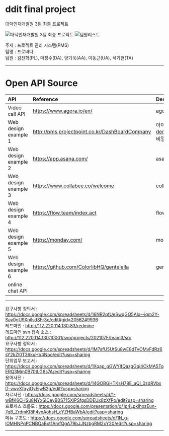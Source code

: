 # ddit final project
대덕인재개발원 3팀 최종 프로젝트

![대덕인재개발원 3팀 최종 프로젝트](https://user-images.githubusercontent.com/88367503/145524140-31f9544c-b792-4bed-b2ca-c21f6b218406.jpg) ![팀원리스트](https://user-images.githubusercontent.com/88367503/145524429-ce54f325-6c82-4dee-92f8-f91b68b3375e.png)<br/>

주제 : 프로젝트 관리 시스템(PMS) <br/>
팀명 : 프로바다 <br/>
팀원 : 김진혁(PL), 마창수(DA), 양기욱(AA), 이동근(UA), 석기현(TA)<br/>


---
# Open API Source

|API|Reference|Description|
|:---|:---|:---|
|Video call API | https://www.agora.io/en/ | agora api |
|Web design example 1 | http://pms.projectpoint.co.kr/DashBoardCompany | 아이디 : demouser@gmail.com <br/> 비밀번호 : passw0rd |
|Web design example 2 | https://app.asana.com/ | asana |
|Web design example 3 | https://www.collabee.co/welcome | collabee |
|Web design example 4 | https://flow.team/index.act | flow |
|Web design example 5 | https://monday.com/ | monday |
|Web design example 6 | https://github.com/ColorlibHQ/gentelella | gentelella |
|online chat API|||

---
요구사항 정의서 : https://docs.google.com/spreadsheets/d/16NR2qfUeSwqGQ5AIx--iqm2Y-Say0gU9XpilsdSFr3c/edit#gid=2056249936 <br/>
레드마인 : http://112.220.114.130:83/redmine <br/>
레드마인 svn 접속 소스 : http://112.220.114.130:10001/svn/projects/202107F/team3/src <br/>
요구사항 정의서 : https://docs.google.com/spreadsheets/d/1M7sfU5UtSu8wE8dTvOMvFdRz6sY2kZl0T36kuHb4Noo/edit?usp=sharing <br/>
단위업무 보고서 : https://docs.google.com/spreadsheets/d/1Xqap_gGWYlfQazgGqi4CkMA5TgERQ3Mm0B70tLG6s7A/edit?usp=sharing <br/>
용어사전 : https://docs.google.com/spreadsheets/d/14GOBGHTKsH78E_aQI_0zdRVbxD-vwvXfqyiOyEjwB2g/edit?usp=sharing <br/>
자료사전 : https://docs.google.com/spreadsheets/d/1-wBfK6CHSu8NYxSICeyB0S715XiPSfgsDDEUx8zXfPo/edit?usp=sharing <br/>
프로세스 흐름도 : https://docs.google.com/presentation/d/1p4LpkihozEun-7qB_ZrdmKRiF4vxAohsH_cYZHBaWbA/edit?usp=sharing <br/>
메뉴 구조도 : https://docs.google.com/spreadsheets/d/1N_g-lOMHNPqPCNBQaBxt1AmfQgA79bJJNzbgRM2xY20/edit?usp=sharing <br/>

---
